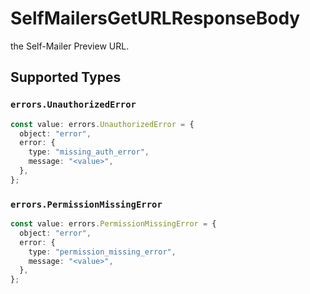 # SelfMailersGetURLResponseBody

the Self-Mailer Preview URL.


## Supported Types

### `errors.UnauthorizedError`

```typescript
const value: errors.UnauthorizedError = {
  object: "error",
  error: {
    type: "missing_auth_error",
    message: "<value>",
  },
};
```

### `errors.PermissionMissingError`

```typescript
const value: errors.PermissionMissingError = {
  object: "error",
  error: {
    type: "permission_missing_error",
    message: "<value>",
  },
};
```

